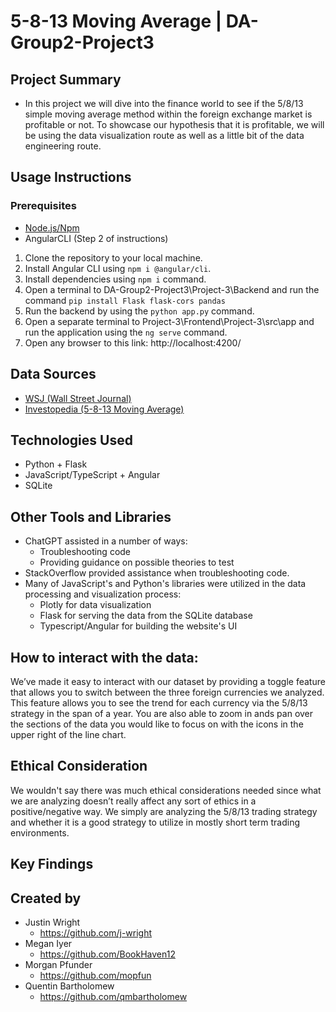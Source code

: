 # 5-8-13 Moving Average | DA-Group2-Project3 

## Project Summary

- In this project we will dive into the finance world to see if the 5/8/13 simple moving average method within the foreign exchange market is profitable or not. To showcase our hypothesis that it is profitable, we will be using the data visualization route as well as a little bit of the data engineering route.

## Usage Instructions 

### Prerequisites
 - [Node.js/Npm](https://nodejs.org/)
 - AngularCLI (Step 2 of instructions)

1. Clone the repository to your local machine.
2. Install Angular CLI using `npm i @angular/cli`.
3. Install dependencies using `npm i` command.
4. Open a terminal to DA-Group2-Project3\Project-3\Backend and run the command `pip install Flask flask-cors pandas`
5. Run the backend by using the `python app.py` command.
6. Open a separate terminal to Project-3\Frontend\Project-3\src\app and run the application using the `ng serve` command.
7. Open any browser to this link: http://localhost:4200/

## Data Sources

- [WSJ (Wall Street Journal)](https://www.wsj.com/market-data)
- [Investopedia (5-8-13 Moving Average)](https://www.investopedia.com/articles/active-trading/010116/perfect-moving-averages-day-trading.asp)

## Technologies Used
- Python + Flask
- JavaScript/TypeScript + Angular
- SQLite

## Other Tools and Libraries
- ChatGPT assisted in a number of ways:
    - Troubleshooting code
    - Providing guidance on possible theories to test
- StackOverflow provided assistance when troubleshooting code.
- Many of JavaScript's and Python's libraries were utilized in the data processing and visualization process:
    - Plotly for data visualization
    - Flask for serving the data from the SQLite database
    - Typescript/Angular for building the website's UI

## How to interact with the data:
We’ve made it easy to interact with our dataset by providing a toggle feature that allows you to switch between the three foreign currencies we analyzed. This feature allows you to see the trend for each currency via the 5/8/13 strategy in the span of a year. You are also able to zoom in ands pan over the sections of the data you would like to focus on with the icons in the upper right of the line chart.

## Ethical Consideration
We wouldn't say there was much ethical considerations needed since what we are analyzing doesn’t really affect any sort of ethics in a positive/negative way. We simply are analyzing the 5/8/13 trading strategy and whether it is a good strategy to utilize in mostly short term trading environments.
## Key Findings


## Created by

- Justin Wright
    - https://github.com/j-wright
- Megan Iyer
    - https://github.com/BookHaven12
- Morgan Pfunder
    - https://github.com/mopfun
- Quentin Bartholomew
    - https://github.com/qmbartholomew